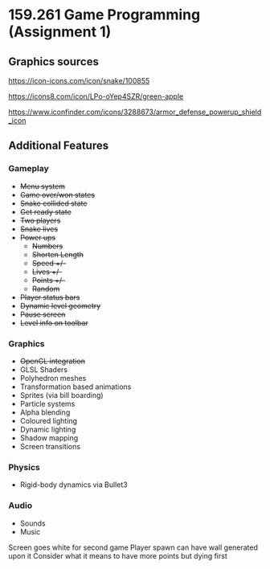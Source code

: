 # 159.261 Game Programming (Assignment 1)
## Graphics sources
https://icon-icons.com/icon/snake/100855

https://icons8.com/icon/LPo-oYep4SZR/green-apple

https://www.iconfinder.com/icons/3288673/armor_defense_powerup_shield_icon

## Additional Features

### Gameplay
- ~~Menu system~~
- ~~Game over/won states~~
- ~~Snake collided state~~
- ~~Get ready state~~
- ~~Two players~~
- ~~Snake lives~~
- ~~Power ups~~
    - ~~Numbers~~
    - ~~Shorten Length~~
    - ~~Speed +/-~~
    - ~~Lives +/-~~
    - ~~Points +/-~~
    - ~~Random~~
- ~~Player status bars~~
- ~~Dynamic level geometry~~
- ~~Pause screen~~
- ~~Level info on toolbar~~

### Graphics
- ~~OpenGL integration~~
- GLSL Shaders
- Polyhedron meshes
- Transformation based animations
- Sprites (via bill boarding)
- Particle systems
- Alpha blending
- Coloured lighting
- Dynamic lighting
- Shadow mapping
- Screen transitions

### Physics
- Rigid-body dynamics via Bullet3

### Audio
- Sounds
- Music

Screen goes white for second game
Player spawn can have wall generated upon it
Consider what it means to have more points but dying first
